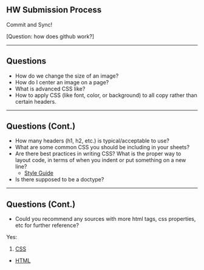 ## HW Submission Process

Commit and Sync!

[Question: how does github work?]

---

## Questions

* How do we change the size of an image?
* How do I center an image on a page?
* What is advanced CSS like?
* How to apply CSS (like font, color, or background) to all copy rather than certain headers.

---

## Questions (Cont.)

* How many headers (h1, h2, etc.) is typical/acceptable to use?
* What are some common CSS you should be including in your sheets?
* Are there best practices in writing CSS? What is the proper way to layout code, in terms of when you indent or put something on a new line?
  * [Style Guide](http://codeguide.co/#css)
* Is there supposed to be a doctype?

---

## Questions (Cont.)

* Could you recommend any sources with more html tags, css properties, etc for further reference?

Yes:

1. [CSS](https://developer.mozilla.org/en-US/docs/Web/CSS/Reference)
* [HTML](https://developer.mozilla.org/en-US/docs/Web/HTML/Element)

